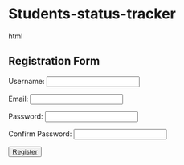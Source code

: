 # Students-status-tracker
html
<!DOCTYPE html>
<html lang="en">
<head>
  <meta charset="UTF-8">
  <meta name="viewport" content="width=device-width, initial-scale=1.0">
  <title>Registration Form</title>
  <link rel="stylesheet" href="style1.css"> 
</head>
<body>
  <div class="container">
    <h2>Registration Form</h2>
    <form action="registration_process.php" method="POST">
      <label for="username">Username:</label>
      <input type="text" id="username" name="username" required>

  <label for="email">Email:</label>
      <input type="email" id="email" name="email" required>

  <label for="password">Password:</label>
      <input type="password" id="password" name="password" required>

  <label for="confirm_password">Confirm Password:</label>
      <input type="password" id="confirm_password" name="confirm_password" required>

  <button  type="submit"><a href="index3.html"><span></span>Register</a></button>

  </form>
  </div>
</body>
</html>
